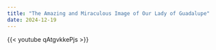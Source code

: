 ```yaml
---
title: "The Amazing and Miraculous Image of Our Lady of Guadalupe"
date: 2024-12-19
---
```


{{< youtube qAtgvkkePjs >}}
